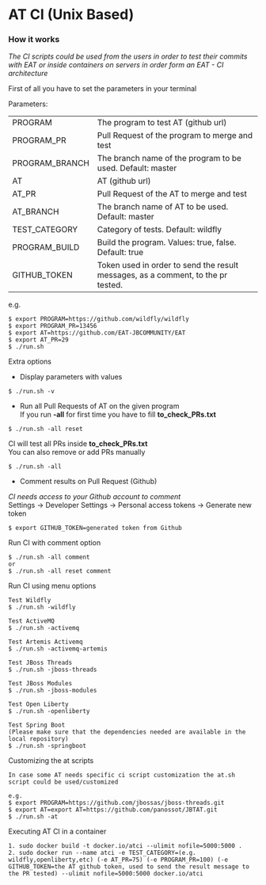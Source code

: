 AT CI (Unix Based)
===================

### How it works
*The CI scripts could be used from the users in order to test their commits with EAT or inside containers on servers in order form an EAT - CI architecture*

First of all you have to set the parameters in your terminal

Parameters:
<table>
<tr>
<td>PROGRAM</td>
<td>The program to test AT (github url)</td>
</tr>
<tr>
<td>PROGRAM_PR</td>
<td>Pull Request of the program to merge and test</td>
</tr>
<tr>
<td>PROGRAM_BRANCH</td>
<td>The branch name of the program to be used. Default: master</td>
</tr>
<tr>
<td>AT</td>
<td>AT (github url)</td>
</tr>
<tr>
<td>AT_PR</td>
<td>Pull Request of the AT to merge and test</td>
</tr>
<tr>
<td>AT_BRANCH</td>
<td>The branch name of AT to be used. Default: master</td>
</tr>
<tr>
<td>TEST_CATEGORY</td>
<td>Category of tests. Default: wildfly</td>
</tr>
<tr>
<td>PROGRAM_BUILD</td>
<td>Build the program. Values: true, false. Default: true</td>
</tr>
<tr>
<td>GITHUB_TOKEN</td>
<td>Token used in order to send the result messages, as a comment, to the pr tested.</td>
</tr>
</table>

e.g.
```
$ export PROGRAM=https://github.com/wildfly/wildfly
$ export PROGRAM_PR=13456
$ export AT=https://github.com/EAT-JBCOMMUNITY/EAT
$ export AT_PR=29
$ ./run.sh
```

Extra options 
- Display parameters with values
```
$ ./run.sh -v
```

- Run all Pull Requests of AT on the given program  
If you run **-all** for first time you have to fill **to_check_PRs.txt**
```
$ ./run.sh -all reset
```
CI will test all PRs inside **to_check_PRs.txt**  
You can also remove or add PRs manually
```
$ ./run.sh -all
```

- Comment results on Pull Request (Github)  
  
*CI needs access to your Github account to comment*  
Settings -> Developer Settings -> Personal access tokens -> Generate new token
```
$ export GITHUB_TOKEN=generated token from Github
```
Run CI with comment option
```
$ ./run.sh -all comment
or
$ ./run.sh -all reset comment
```
Run CI using menu options
```
Test Wildfly
$ ./run.sh -wildfly

Test ActiveMQ
$ ./run.sh -activemq

Test Artemis Activemq
$ ./run.sh -activemq-artemis

Test JBoss Threads
$ ./run.sh -jboss-threads

Test JBoss Modules
$ ./run.sh -jboss-modules

Test Open Liberty
$ ./run.sh -openliberty

Test Spring Boot
(Please make sure that the dependencies needed are available in the local repository)
$ ./run.sh -springboot
```
Customizing the at scripts
```
In case some AT needs specific ci script customization the at.sh script could be used/customized

e.g.
$ export PROGRAM=https://github.com/jbossas/jboss-threads.git
$ export AT=export AT=https://github.com/panossot/JBTAT.git
$ ./run.sh -at
```

Executing AT CI in a container
```
1. sudo docker build -t docker.io/atci --ulimit nofile=5000:5000 .
2. sudo docker run --name atci -e TEST_CATEGORY=(e.g. wildfly,openliberty,etc) (-e AT_PR=75) (-e PROGRAM_PR=100) (-e GITHUB_TOKEN=the AT github token, used to send the result message to the PR tested) --ulimit nofile=5000:5000 docker.io/atci
```

